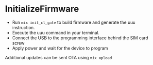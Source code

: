 # InitializeFirmware

* Run `mix init_cl_gate` to build firmware and generate the uuu instruction.
* Execute the uuu command in your terminal.
* Connect the USB to the programming interface behind the SIM card screw
* Apply power and wait for the device to program

Additional updates can be sent OTA using `mix upload`
